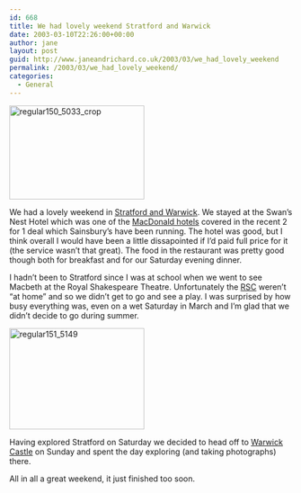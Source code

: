 ```yaml
---
id: 668
title: We had lovely weekend Stratford and Warwick
date: 2003-03-10T22:26:00+00:00
author: jane
layout: post
guid: http://www.janeandrichard.co.uk/2003/03/we_had_lovely_weekend
permalink: /2003/03/we_had_lovely_weekend/
categories:
  - General
---
```

[<img src="http://farm3.static.flickr.com/2776/4085729742_3bd1f13eae_m.jpg" width="240" height="167" alt="regular150_5033_crop" />](http://www.flickr.com/photos/janed/4085729742/ "regular150_5033_crop by Jane Dallaway, on Flickr")

We had a lovely weekend in [Stratford and Warwick](http://www.flickr.com/photos/janed/sets/72157622634774565/). We stayed at the Swan&#8217;s Nest Hotel which was one of the [MacDonald hotels](http://www.macdonaldhotels.co.uk/) covered in the recent 2 for 1 deal which Sainsbury&#8217;s have been running. The hotel was good, but I think overall I would have been a little dissapointed if I&#8217;d paid full price for it (the service wasn&#8217;t that great). The food in the restaurant was pretty good though both for breakfast and for our Saturday evening dinner.

I hadn&#8217;t been to Stratford since I was at school when we went to see Macbeth at the Royal Shakespeare Theatre. Unfortunately the [RSC](http://www.rsc.org.uk/) weren&#8217;t &#8220;at home&#8221; and so we didn&#8217;t get to go and see a play. I was surprised by how busy everything was, even on a wet Saturday in March and I&#8217;m glad that we didn&#8217;t decide to go during summer.

[<img src="http://farm3.static.flickr.com/2522/4085730808_6055311bec_m.jpg" width="240" height="180" alt="regular151_5149" />](http://www.flickr.com/photos/janed/4085730808/ "regular151_5149 by Jane Dallaway, on Flickr")

Having explored Stratford on Saturday we decided to head off to [Warwick Castle](http://www.warwick-castle.co.uk) on Sunday and spent the day exploring (and taking photographs) there.

All in all a great weekend, it just finished too soon.